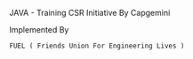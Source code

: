 JAVA - Training
CSR Initiative By Capgemini 

  Implemented By
  
    FUEL ( Friends Union For Engineering Lives )
 
